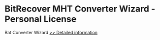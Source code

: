 # BitRecover MHT Converter Wizard - Personal License
Bat Converter Wizard
[>> Detailed information](https://secure.shareit.com/shareit/product.html?productid=300953412&affiliateid=200057808)